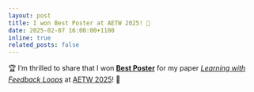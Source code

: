 ```yaml
---
layout: post
title: I won Best Poster at AETW 2025! 🎉
date: 2025-02-07 16:00:00+1100
inline: true
related_posts: false
---
```

🏆 I’m thrilled to share that I won **[Best Poster](/assets/pdf/DJ_AETW_Poster.pdf)** for my paper _[Learning with Feedback Loops](/projects/learning_feedback)_ at [AETW 2025](https://aetw2025.org/)! 🎉